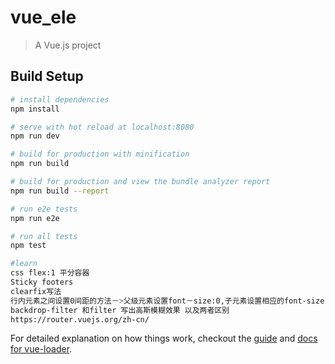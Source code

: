 # vue_ele

> A Vue.js project

## Build Setup

``` bash
# install dependencies
npm install

# serve with hot reload at localhost:8080
npm run dev

# build for production with minification
npm run build

# build for production and view the bundle analyzer report
npm run build --report

# run e2e tests
npm run e2e

# run all tests
npm test

#learn
css flex:1 平分容器
Sticky footers
clearfix写法
行内元素之间设置0间距的方法－>父级元素设置font－size:0,子元素设置相应的font-size
backdrop-filter 和filter 写出高斯模糊效果 以及两者区别
https://router.vuejs.org/zh-cn/
```

For detailed explanation on how things work, checkout the [guide](http://vuejs-templates.github.io/webpack/) and [docs for vue-loader](http://vuejs.github.io/vue-loader).
